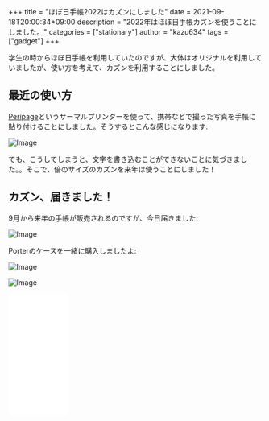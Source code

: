 +++
title = "ほぼ日手帳2022はカズンにしました"
date = 2021-09-18T20:00:34+09:00
description = "2022年はほぼ日手帳カズンを使うことにしました。"
categories = ["stationary"]
author = "kazu634"
tags = ["gadget"]
+++

学生の時からほぼ日手帳を利用していたのですが、大体はオリジナルを利用していましたが、使い方を考えて、カズンを利用することにしました。

## 最近の使い方
[Peripage](https://www.amazon.co.jp/PeriPage-Compatible-Notebooks-Convenient-Lifbetter/dp/B086C91WT9)というサーマルプリンターを使って、携帯などで撮った写真を手帳に貼り付けることにしました。そうするとこんな感じになります:

![Image](https://farm66.staticflickr.com/65535/51488948696_a659ab392f_c.jpg)

でも、こうしてしまうと、文字を書き込むことができないことに気づきました。。そこで、倍のサイズのカズンを来年は使うことにしました！

## カズン、届きました！
9月から来年の手帳が販売されるのですが、今日届きました:

![Image](https://farm66.staticflickr.com/65535/51489168383_3df2d0d773_c.jpg)

Porterのケースを一緒に購入しましたよ:

![Image](https://farm66.staticflickr.com/65535/51489876920_77d249a761_c.jpg)

![Image](https://farm66.staticflickr.com/65535/51489168393_a17b95dfb5_c.jpg)

<iframe style="width:120px;height:240px;" marginwidth="0" marginheight="0" scrolling="no" frameborder="0" src="//rcm-fe.amazon-adsystem.com/e/cm?lt1=_blank&bc1=000000&IS2=1&bg1=FFFFFF&fc1=000000&lc1=0000FF&t=simsnes-22&language=en_US&o=9&p=8&l=as4&m=amazon&f=ifr&ref=as_ss_li_til&asins=B086C91WT9&linkId=b7c42f95e1d3e7373459880c8db7574b"></iframe>